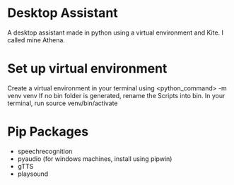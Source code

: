 # Desktop Assistant
A desktop assistant made in python using a virtual environment and Kite. I called mine Athena.

# Set up virtual environment
Create a virtual environment in your terminal using <python_command> -m venv venv
If no bin folder is generated, rename the Scripts into bin.
In your terminal, run source venv/bin/activate

# Pip Packages
- speechrecognition
- pyaudio (for windows machines, install using pipwin)
- gTTS
- playsound
